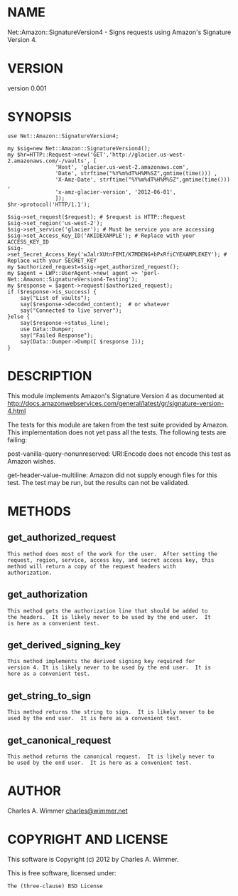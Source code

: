 # NAME

Net::Amazon::SignatureVersion4 - Signs requests using Amazon's Signature Version 4.

# VERSION

version 0.001

# SYNOPSIS

    use Net::Amazon::SignatureVersion4;

    my $sig=new Net::Amazon::SignatureVersion4();
    my $hr=HTTP::Request->new('GET','http://glacier.us-west-2.amazonaws.com/-/vaults', [ 
				   'Host', 'glacier.us-west-2.amazonaws.com', 
				   'Date', strftime("%Y%m%dT%H%M%SZ",gmtime(time())) , 
				   'X-Amz-Date', strftime("%Y%m%dT%H%M%SZ",gmtime(time())) , 
				   'x-amz-glacier-version', '2012-06-01',
			       ]);
    $hr->protocol('HTTP/1.1');

    $sig->set_request($request); # $request is HTTP::Request
    $sig->set_region('us-west-2');
    $sig->set_service('glacier'); # Must be service you are accessing
    $sig->set_Access_Key_ID('AKIDEXAMPLE'); # Replace with your ACCESS_KEY_ID
    $sig->set_Secret_Access_Key('wJalrXUtnFEMI/K7MDENG+bPxRfiCYEXAMPLEKEY'); # Replace with your SECRET_KEY
    my $authorized_request=$sig->get_authorized_request();
    my $agent = LWP::UserAgent->new( agent => 'perl-Net::Amazon::SignatureVersion4-Testing');
    my $response = $agent->request($authorized_request);
    if ($response->is_success) {
        say("List of vaults");
        say($response->decoded_content);  # or whatever
        say("Connected to live server");
    }else {
        say($response->status_line);
        use Data::Dumper;
        say("Failed Response");
        say(Data::Dumper->Dump([ $response ]));
    }

# DESCRIPTION

This module implements Amazon's Signature Version 4 as documented at
http://docs.amazonwebservices.com/general/latest/gr/signature-version-4.html

The tests for this module are taken from the test suite provided by
Amazon.  This implementation does not yet pass all the tests.  The
following tests are failing:

post-vanilla-query-nonunreserved: URI:Encode does not encode this test
as Amazon wishes.

get-header-value-multiline: Amazon did not supply enough files for
this test.  The test may be run, but the results can not be validated.

# METHODS

## get\_authorized\_request

    This method does most of the work for the user.  After setting the
    request, region, service, access key, and secret access key, this
    method will return a copy of the request headers with
    authorization.

## get\_authorization

    This method gets the authorization line that should be added to
    the headers.  It is likely never to be used by the end user.  It
    is here as a convenient test.

## get\_derived\_signing\_key

    This method implements the derived signing key required for
    version 4. It is likely never to be used by the end user.  It is
    here as a convenient test.

## get\_string\_to\_sign

    This method returns the string to sign.  It is likely never to be
    used by the end user.  It is here as a convenient test.

## get\_canonical\_request

    This method returns the canonical request.  It is likely never to
    be used by the end user.  It is here as a convenient test.

# AUTHOR

Charles A. Wimmer <charles@wimmer.net>

# COPYRIGHT AND LICENSE

This software is Copyright (c) 2012 by Charles A. Wimmer.

This is free software, licensed under:

    The (three-clause) BSD License
